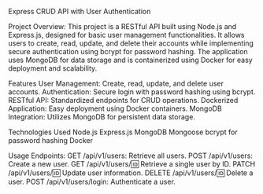Express CRUD API with User Authentication

Project Overview:
This project is a RESTful API built using Node.js and Express.js, designed for basic user management functionalities. It allows users to create, read, update, and delete their accounts while implementing secure authentication using bcrypt for password hashing. The application uses MongoDB for data storage and is containerized using Docker for easy deployment and scalability.

Features
User Management: Create, read, update, and delete user accounts.
Authentication: Secure login with password hashing using bcrypt.
RESTful API: Standardized endpoints for CRUD operations.
Dockerized Application: Easy deployment using Docker containers.
MongoDB Integration: Utilizes MongoDB for persistent data storage.

Technologies Used
Node.js
Express.js
MongoDB
Mongoose
bcrypt for password hashing
Docker

Usage
Endpoints:
GET /api/v1/users: Retrieve all users.
POST /api/v1/users: Create a new user.
GET /api/v1/users/:id: Retrieve a single user by ID.
PATCH /api/v1/users/:id: Update user information.
DELETE /api/v1/users/:id: Delete a user.
POST /api/v1/users/login: Authenticate a user.
